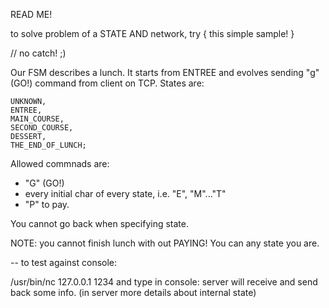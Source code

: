READ ME!

to solve problem of a STATE AND network, try {
    this simple sample!
}

// no catch! ;)


Our FSM describes a lunch.
It starts from ENTREE and evolves sending "g" (GO!) command from client on TCP.
States are:

    UNKNOWN,
    ENTREE,
    MAIN_COURSE,
    SECOND_COURSE,
    DESSERT,
    THE_END_OF_LUNCH;

Allowed commnads are:

- "G" (GO!)
- every initial char of every state, i.e. "E", "M"..."T"
- "P" to pay.

You cannot go back when specifying state.

NOTE: you cannot finish lunch with out PAYING!
You can any state you are.

--
to test against console:

/usr/bin/nc 127.0.0.1 1234
and type in console: server will receive and send back some info. (in server more details about internal state)


